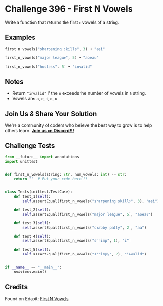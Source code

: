 # Challenge 396 - First N Vowels

Write a function that returns the first `n` vowels of a string.

## Examples
```python
first_n_vowels("sharpening skills", 3) ➞ "aei"

first_n_vowels("major league", 5) ➞ "aoeau"

first_n_vowels("hostess", 5) ➞ "invalid"
```
## Notes

- Return `"invalid"` if the `n` exceeds the number of vowels in a string.
- Vowels are: `a`, `e`, `i`, `o`, `u`

## Join Us & Share Your Solution

We're a community of coders who believe the best way to grow is to help others learn. **[Join us on Discord!!!](https://discord.gg/sfHykntuGy)**

## Challenge Tests
```python
from __future__ import annotations
import unittest


def first_n_vowels(string: str, num_vowels: int) -> str:
    return ""  # Put your code here!!!


class Tests(unittest.TestCase):
    def test_1(self):
        self.assertEqual(first_n_vowels("sharpening skills", 3), "aei")

    def test_2(self):
        self.assertEqual(first_n_vowels("major league", 5), "aoeau")

    def test_3(self):
        self.assertEqual(first_n_vowels("crabby patty", 2), "aa")

    def test_4(self):
        self.assertEqual(first_n_vowels("shrimp", 1), "i")

    def test_5(self):
        self.assertEqual(first_n_vowels("shrimpy", 2), "invalid")


if __name__ == "__main__":
    unittest.main()
```
## Credits

Found on Edabit: [First N Vowels](https://edabit.com/challenge/H2EyqacEnijCozCWs)

